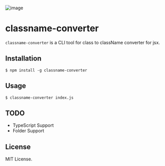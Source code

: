 ![image](https://user-images.githubusercontent.com/39504660/85116630-95e68480-b258-11ea-8be8-fd3707b64bfb.png)

# classname-converter

`classname-converter` is a CLI tool for class to className converter for jsx.

## Installation

```
$ npm install -g classname-converter
```

## Usage

```
$ classname-converter index.js
```

## TODO

- TypeScript Support
- Folder Support

## License

MIT License.
